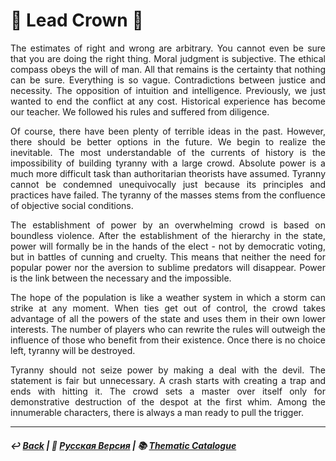 # 👑 Lead Crown 👑
<p align="justify">The estimates of right and wrong are arbitrary. You cannot even be sure that you are doing the right thing. Moral judgment is subjective. The ethical compass obeys the will of man. All that remains is the certainty that nothing can be sure. Everything is so vague. Contradictions between justice and necessity. The opposition of intuition and intelligence. Previously, we just wanted to end the conflict at any cost. Historical experience has become our teacher. We followed his rules and suffered from diligence.</p>

<p align="justify">Of course, there have been plenty of terrible ideas in the past. However, there should be better options in the future. We begin to realize the inevitable. The most understandable of the currents of history is the impossibility of building tyranny with a large crowd. Absolute power is a much more difficult task than authoritarian theorists have assumed. Tyranny cannot be condemned unequivocally just because its principles and practices have failed. The tyranny of the masses stems from the confluence of objective social conditions.</p>

<p align="justify">The establishment of power by an overwhelming crowd is based on boundless violence. After the establishment of the hierarchy in the state, power will formally be in the hands of the elect - not by democratic voting, but in battles of cunning and cruelty. This means that neither the need for popular power nor the aversion to sublime predators will disappear. Power is the link between the necessary and the impossible.</p>

<p align="justify">The hope of the population is like a weather system in which a storm can strike at any moment. When ties get out of control, the crowd takes advantage of all the powers of the state and uses them in their own lower interests. The number of players who can rewrite the rules will outweigh the influence of those who benefit from their existence. Once there is no choice left, tyranny will be destroyed.</p>

<p align="justify">Tyranny should not seize power by making a deal with the devil. The statement is fair but unnecessary. A crash starts with creating a trap and ends with hitting it. The crowd sets a master over itself only for demonstrative destruction of the despot at the first whim. Among the innumerable characters, there is always a man ready to pull the trigger.</p>

***

##### ↩️ [Back](index.md) | 🌻 [Русская Версия](leadcrown-2.md) | 📚 [Thematic Catalogue](index_t.md)

